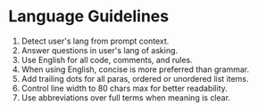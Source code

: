 # Language Guidelines

1. Detect user's lang from prompt context.
2. Answer questions in user's lang of asking.
3. Use English for all code, comments, and rules.
4. When using English, concise is more preferred than grammar.
5. Add trailing dots for all paras, ordered or unordered list items.
6. Control line width to 80 chars max for better readability.
7. Use abbreviations over full terms when meaning is clear.
